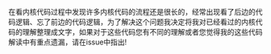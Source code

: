 在看内核代码过程中发现许多内核代码的流程还是很长的，经常出现看了后边的代码逻辑、忘了前边的代码逻辑，为了解决这个问题我决定将我对已经看过的内核代码的理解整理成文字，如果对于这些代码您有不同的理解或者您觉得我的这些代码解读中有重点遗漏，请在issue中指出!
